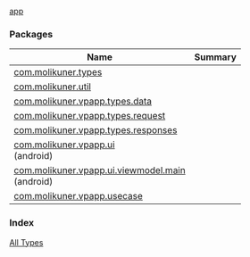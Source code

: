 [app](./index.md)

### Packages

| Name | Summary |
|---|---|
| [com.molikuner.types](com.molikuner.types/index.md) |  |
| [com.molikuner.util](com.molikuner.util/index.md) |  |
| [com.molikuner.vpapp.types.data](com.molikuner.vpapp.types.data/index.md) |  |
| [com.molikuner.vpapp.types.request](com.molikuner.vpapp.types.request/index.md) |  |
| [com.molikuner.vpapp.types.responses](com.molikuner.vpapp.types.responses/index.md) |  |
| [com.molikuner.vpapp.ui](com.molikuner.vpapp.ui/index.md)<br>(android) |  |
| [com.molikuner.vpapp.ui.viewmodel.main](com.molikuner.vpapp.ui.viewmodel.main/index.md)<br>(android) |  |
| [com.molikuner.vpapp.usecase](com.molikuner.vpapp.usecase/index.md) |  |

### Index

[All Types](alltypes/index.md)